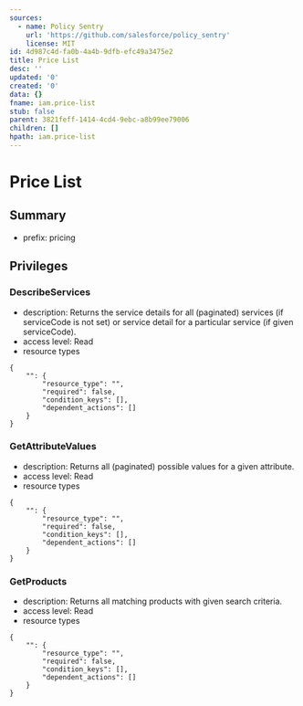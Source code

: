 ```yaml
---
sources:
  - name: Policy Sentry
    url: 'https://github.com/salesforce/policy_sentry'
    license: MIT
id: 4d987c4d-fa0b-4a4b-9dfb-efc49a3475e2
title: Price List
desc: ''
updated: '0'
created: '0'
data: {}
fname: iam.price-list
stub: false
parent: 3821feff-1414-4cd4-9ebc-a8b99ee79006
children: []
hpath: iam.price-list
---
```

# Price List

## Summary

- prefix: pricing

## Privileges

### DescribeServices

- description: Returns the service details for all (paginated) services (if serviceCode is not set) or service detail for a particular service (if given serviceCode).
- access level: Read
- resource types

```
{
    "": {
        "resource_type": "",
        "required": false,
        "condition_keys": [],
        "dependent_actions": []
    }
}
```

### GetAttributeValues

- description: Returns all (paginated) possible values for a given attribute.
- access level: Read
- resource types

```
{
    "": {
        "resource_type": "",
        "required": false,
        "condition_keys": [],
        "dependent_actions": []
    }
}
```

### GetProducts

- description: Returns all matching products with given search criteria.
- access level: Read
- resource types

```
{
    "": {
        "resource_type": "",
        "required": false,
        "condition_keys": [],
        "dependent_actions": []
    }
}
```
